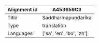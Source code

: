 |Alignment id | A453659C3
| --- | --- 
|Title | Saddharmapuṇḍarīka 
|Type | translation
|Languages | ['sa', 'en', 'bo', 'zh']